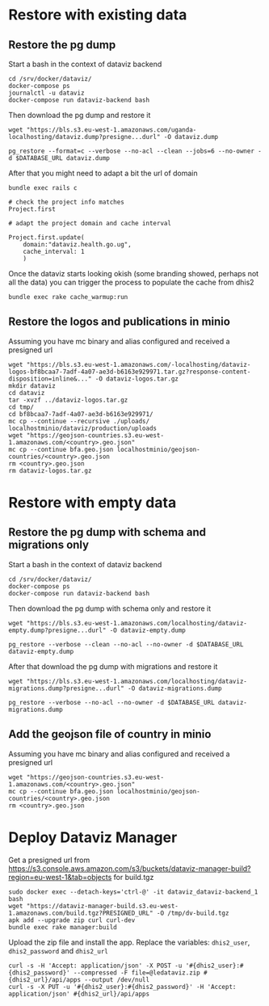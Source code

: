 # Restore with existing data

## Restore the pg dump

Start a bash in the context of dataviz backend

```
cd /srv/docker/dataviz/
docker-compose ps
journalctl -u dataviz
docker-compose run dataviz-backend bash
```

Then download the pg dump and restore it

```
wget "https://bls.s3.eu-west-1.amazonaws.com/uganda-localhosting/dataviz.dump?presigne...durl" -O dataviz.dump

pg_restore --format=c --verbose --no-acl --clean --jobs=6 --no-owner -d $DATABASE_URL dataviz.dump
```

After that you might need to adapt a bit the url of domain

```
bundle exec rails c

# check the project info matches
Project.first

# adapt the project domain and cache interval

Project.first.update(
    domain:"dataviz.health.go.ug",
    cache_interval: 1
    )
```

Once the dataviz starts looking okish (some branding showed, perhaps not all the data) you can trigger the process to populate the cache from dhis2

```
bundle exec rake cache_warmup:run
```

## Restore the logos and publications in minio

Assuming you have mc binary and alias configured
and received a presigned url

```
wget "https://bls.s3.eu-west-1.amazonaws.com/-localhosting/dataviz-logos-bf8bcaa7-7adf-4a07-ae3d-b6163e929971.tar.gz?response-content-disposition=inline&..." -O dataviz-logos.tar.gz
mkdir dataviz
cd dataviz
tar -xvzf ../dataviz-logos.tar.gz
cd tmp/
cd bf8bcaa7-7adf-4a07-ae3d-b6163e929971/
mc cp --continue --recursive ./uploads/ localhostminio/dataviz/production/uploads
wget "https://geojson-countries.s3.eu-west-1.amazonaws.com/<country>.geo.json"
mc cp --continue bfa.geo.json localhostminio/geojson-countries/<country>.geo.json
rm <country>.geo.json
rm dataviz-logos.tar.gz
```

# Restore with empty data

## Restore the pg dump with schema and migrations only

Start a bash in the context of dataviz backend

```
cd /srv/docker/dataviz/
docker-compose ps
docker-compose run dataviz-backend bash
```

Then download the pg dump with schema only and restore it

```
wget "https://bls.s3.eu-west-1.amazonaws.com/localhosting/dataviz-empty.dump?presigne...durl" -O dataviz-empty.dump

pg_restore --verbose --clean --no-acl --no-owner -d $DATABASE_URL dataviz-empty.dump
```

After that download the pg dump with migrations and restore it


```
wget "https://bls.s3.eu-west-1.amazonaws.com/localhosting/dataviz-migrations.dump?presigne...durl" -O dataviz-migrations.dump

pg_restore --verbose --no-acl --no-owner -d $DATABASE_URL dataviz-migrations.dump
```


## Add the geojson file of country in minio

Assuming you have mc binary and alias configured
and received a presigned url

```
wget "https://geojson-countries.s3.eu-west-1.amazonaws.com/<country>.geo.json"
mc cp --continue bfa.geo.json localhostminio/geojson-countries/<country>.geo.json
rm <country>.geo.json
```

# Deploy Dataviz Manager

Get a presigned url from https://s3.console.aws.amazon.com/s3/buckets/dataviz-manager-build?region=eu-west-1&tab=objects for build.tgz

```
sudo docker exec --detach-keys='ctrl-@' -it dataviz_dataviz-backend_1 bash
wget "https://dataviz-manager-build.s3.eu-west-1.amazonaws.com/build.tgz?PRESIGNED_URL" -O /tmp/dv-build.tgz
apk add --upgrade zip curl curl-dev
bundle exec rake manager:build
```
Upload the zip file and install the app.
Replace the variables: `dhis2_user`, `dhis2_password` and `dhis2_url`

```
curl -s -H 'Accept: application/json' -X POST -u '#{dhis2_user}:#{dhis2_password}' --compressed -F file=@ledataviz.zip #{dhis2_url}/api/apps --output /dev/null
curl -s -X PUT -u '#{dhis2_user}:#{dhis2_password}' -H 'Accept: application/json' #{dhis2_url}/api/apps
```

